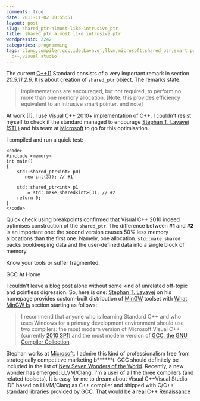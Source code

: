 ```yaml
---
comments: true
date: 2011-11-02 00:55:51
layout: post
slug: shared_ptr-almost-like-intrusive_ptr
title: shared_ptr almost like intrusive_ptr
wordpressid: 2242
categories: programming
tags: clang,compiler,gcc,ide,Lavavej,llvm,microsoft,shared_ptr,smart pointer,visual
  c++,visual studio
---
```


The current [C++11](http://en.wikipedia.org/wiki/C%2B%2B11) Standard consists of a very important remark in section _20.9.11.2.6_. It is about creation of `shared_ptr` object. The remarks state:





> Implementations are encouraged, but not required, to perform no more than one memory allocation.
[Note: this provides efficiency equivalent to an intrusive smart pointer. end note]





At work [1], I use [Visual C++ 2010+](http://en.wikipedia.org/wiki/Visual_C%2B%2B) implementation of C++. I couldn't resist myself to check if the standard managed to encourage [Stephan T. Lavavej (STL)](http://channel9.msdn.com/Tags/stephan-t-lavavej) and his team at [Microsoft](http://www.microsoft.com/) to go for this optimisation.





I compiled and run a quick test:



    
    <code>
    #include <memory>
    int main()
    {
        std::shared_ptr<int> p0(
           new int(3)); // #1
        
        std::shared_ptr<int> p1
            = std::make_shared<int>(3); // #2
        return 0;
    }
    </code>





Quick check using breakpoints confirmed that Visual C++ 2010 indeed optimises construction of the `shared_ptr`. The difference between **#1** and **#2** is an important one: the second version causes 50% less memory allocations than the first one. Namely, one allocation. `std::make_shared` packs bookkeeping data and the user-defined data into a single block of memory.





Know your tools or suffer fragmented.



GCC At Home


I couldn't leave a blog post alone without some kind of unrelated off-topic and pointless digression. So, here is one: [Stephan T. Lavavej](http://nuwen.net/) on his homepage provides custom-built distribution of [MinGW](http://nuwen.net/mingw.html) toolset with [What MinGW Is](http://nuwen.net/mingw.html#about) section starting as follows:





> I recommend that anyone who is learning Standard C++ and who uses Windows for a primary development environment should use two compilers: the most modern version of Microsoft Visual C++ (currently [2010 SP1](http://blogs.msdn.com/b/vcblog/archive/2011/03/10/10139062.aspx)) and the most modern version of[ GCC, the GNU Compiler Collection](http://gcc.gnu.org).





Stephan works at [Microsoft](http://www.microsoft.com/). I admire this kind of professionalism free from strategically competitive marketing b******t. GCC should definitely be included in the list of [New Seven Wonders of the World](http://en.wikipedia.org/wiki/New_Seven_Wonders_of_the_World). Recently, a new wonder has emerged: [LLVM](http://en.wikipedia.org/wiki/Low_Level_Virtual_Machine)/[Clang](http://en.wikipedia.org/wiki/Clang). I'm a user of all the three compilers (and related toolsets). It is easy for me to dream about <del>Visual C++</del>Visual Studio IDE based on LLVM/Clang as C++ compiler and shipped with C/C++ standard libraries provided by GCC. That would be a real [C++ Renaissance](http://mariusbancila.ro/blog/2011/06/20/cpp-renaissance-at-microsoft/)
